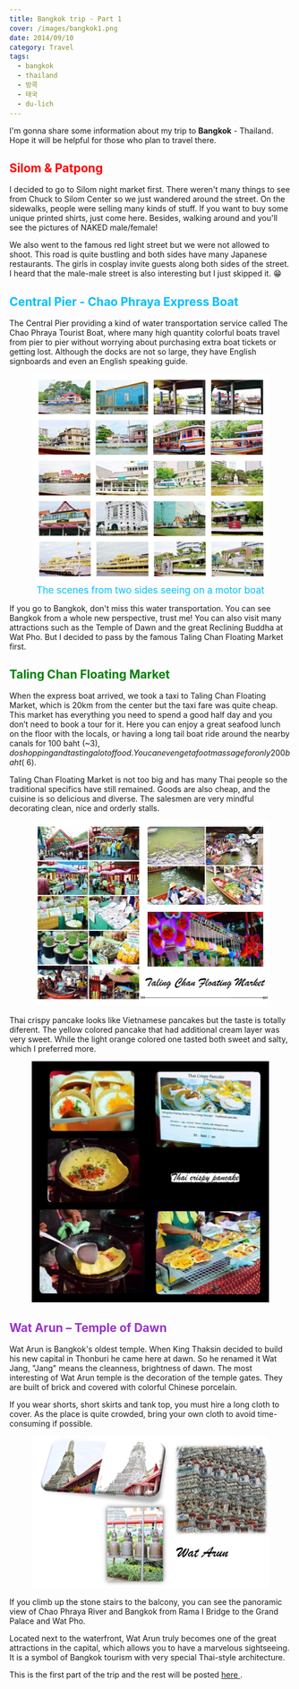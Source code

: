 ```yaml
---
title: Bangkok trip - Part 1
cover: /images/bangkok1.png
date: 2014/09/10
category: Travel
tags:
  - bangkok
  - thailand
  - 방콕
  - 태국
  - du-lich
---
```


I'm gonna share some information about my trip to **Bangkok** - Thailand. Hope it will be helpful for those who plan to travel there.


## <span style="color:red"> Silom & Patpong </span>

I decided to go to Silom night market first. There weren't many things to see from Chuck to Silom Center so we just wandered around the street. On the sidewalks, people were selling many kinds of stuff. If you want to buy some unique printed shirts, just come here. Besides, walking around and you'll see the pictures of NAKED male/female!


We also went to the famous red light street but we were not allowed to shoot. This road is quite bustling and both sides have many Japanese restaurants. The girls in cosplay invite guests along both sides of the street. I heard that the male-male street is also interesting but I just skipped it. :grin:


## <span style="color:deepskyblue"> Central Pier - Chao Phraya Express Boat </span>

The Central Pier providing a kind of water transportation service called The Chao Phraya Tourist Boat, where many high quantity colorful boats travel from pier to pier without worrying about purchasing extra boat tickets or getting lost. Although the docks are not so large, they have English signboards and even an English speaking guide.


<figure>
  <img src="./bangkok-1.png" alt="">
  <figcaption style="font-size: 17px" align="center"> <span style="color:deepskyblue"> The scenes from two sides seeing on a motor boat </span> </figcaption>
</figure>

If you go to Bangkok, don't miss this water transportation. You can see Bangkok from a whole new perspective, trust me! You can also visit many attractions such as the Temple of Dawn and the great Reclining Buddha at Wat Pho. But I decided to pass by the famous Taling Chan Floating Market first.


## <span style="color:green"> Taling Chan Floating Market </span>

When the express boat arrived, we took a taxi to Taling Chan Floating Market, which is 20km from the center but the taxi fare was quite cheap. This market has everything you need to spend a good half day and you don’t need to book a tour for it. Here you can enjoy a great seafood lunch on the floor with the locals, or having a long tail boat ride around the nearby canals for 100 baht (~$3), do shopping and tasting a lot of food. You can even get a foot massage for only 200 baht (~$6).


Taling Chan Floating Market is not too big and has many Thai people so the traditional specifics have still remained. Goods are also cheap, and the cuisine is so delicious and diverse. The salesmen are very mindful decorating clean, nice and orderly stalls.


<figure>
  <img src="./bangkok-2.png" alt="">
  <figcaption> </figcaption>
</figure>

Thai crispy pancake looks like Vietnamese pancakes but the taste is totally diferent. The yellow colored pancake that had additional cream layer was very sweet. While the light orange colored one tasted both sweet and salty, which I preferred more.


<figure>
  <img src="./bangkok-3.png" alt="">
  <figcaption> </figcaption>
</figure>

## <span style="color:darkorchid"> Wat Arun – Temple of Dawn </span>

Wat Arun is Bangkok's oldest temple. When King Thaksin decided to build his new capital in Thonburi he came here at dawn. So he renamed it Wat Jang, "Jang" means the cleanness, brightness of dawn. The most interesting of Wat Arun temple is the decoration of the temple gates. They are built of brick and covered with colorful Chinese porcelain.


If you wear shorts, short skirts and tank top, you must hire a long cloth to cover. As the place is quite crowded, bring your own cloth to avoid time-consuming if possible.  


<figure>
  <img src="./bangkok-4.png" alt="">
  <figcaption> </figcaption>
</figure>

If you climb up the stone stairs to the balcony, you can see the panoramic view of Chao Phraya River and Bangkok from Rama I Bridge to the Grand Palace and Wat Pho.


Located next to the waterfront, Wat Arun truly becomes one of the great attractions in the capital, which allows you to have a marvelous sightseeing. It is a symbol of Bangkok tourism with very special Thai-style architecture.


This is the first part of the trip and the rest will be posted <a href="http://aquabubu.com/blog/travel/A-trip-to-Bangkok-Part-2/" target="_blank">here </a>.